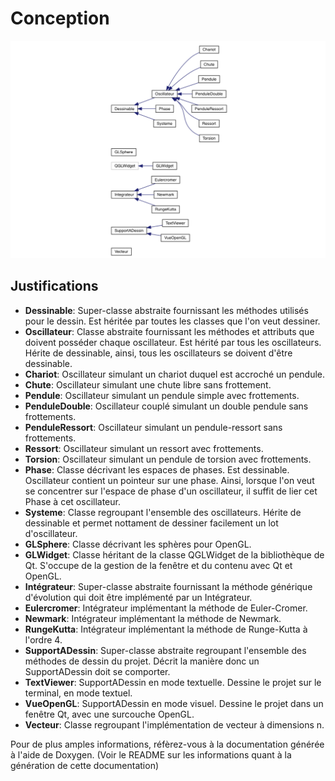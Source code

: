 # Conception
![Hiérarchie des classes](../annexes/classes.png)

## Justifications
* **Dessinable**: Super-classe abstraite fournissant les méthodes utilisés pour le dessin. Est héritée par toutes les classes que l'on veut dessiner.
* **Oscillateur**: Classe abstraite fournissant les méthodes et attributs que doivent posséder chaque oscillateur. Est hérité par tous les oscillateurs. Hérite de dessinable, ainsi, tous les oscillateurs se doivent d'être dessinable.
* **Chariot**: Oscillateur  simulant un chariot duquel est accroché un pendule.
* **Chute**: Oscillateur simulant une chute libre sans frottement.
* **Pendule**: Oscillateur simulant un pendule simple avec frottements.
* **PenduleDouble**: Oscillateur couplé simulant un double pendule sans frottements.
* **PenduleRessort**: Oscillateur simulant un pendule-ressort sans frottements.
* **Ressort**: Oscillateur simulant un ressort avec frottements.
* **Torsion**: Oscillateur simulant un pendule de torsion avec frottements.
* **Phase**: Classe décrivant les espaces de phases. Est dessinable. Oscillateur contient un pointeur sur une phase. Ainsi, lorsque l'on veut se concentrer sur l'espace de phase d'un oscillateur, il suffit de lier cet Phase à cet oscillateur.
* **Systeme**: Classe regroupant l'ensemble des oscillateurs. Hérite de dessinable et permet nottament de dessiner facilement un lot d'oscillateur.
* **GLSphere**: Classe décrivant les sphères pour OpenGL.
* **GLWidget**: Classe héritant de la classe QGLWidget de la bibliothèque de Qt. S'occupe de la gestion de la fenêtre et du contenu avec Qt et OpenGL.
* **Intégrateur**: Super-classe abstraite fournissant la méthode générique d'évolution qui doit être implémenté par un Intégrateur.
* **Eulercromer**: Intégrateur implémentant la méthode de Euler-Cromer.
* **Newmark**: Intégrateur implémentant la méthode de Newmark.
* **RungeKutta**: Intégrateur implémentant la méthode de Runge-Kutta à l'ordre 4.
* **SupportADessin**: Super-classe abstraite regroupant l'ensemble des méthodes de dessin du projet. Décrit la manière donc un SupportADessin doit se comporter.
* **TextViewer**: SupportADessin en mode textuelle. Dessine le projet sur le terminal, en mode textuel.
* **VueOpenGL**: SupportADessin en mode visuel. Dessine le projet dans un fenêtre Qt, avec une surcouche OpenGL.
* **Vecteur**: Classe regroupant l'implémentation de vecteur à dimensions n.

Pour de plus amples informations, réfèrez-vous à la documentation générée à l'aide de Doxygen. (Voir le README sur les informations quant à la génération de cette documentation)
